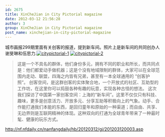 ```yaml
---
id: 2675
title: XinCheJian in City Pictorial magazine
date: 2012-03-12 21:56:28
author: 3
group: XinCheJian in City Pictorial magazine
post_name: xinchejian-in-city-pictorial-magazine
---
```


城市画报299期里面有关创客的报道，提到新车间。照片上是新车间的共同创办人谢旻琳和伍思力.[![](http://139.162.84.35/wp-content/uploads/2012/03/citypictorial-1.jpg "citypictorial-1")](http://139.162.84.35/wp-content/uploads/2012/03/citypictorial-1.jpg) [![](http://139.162.84.35/wp-content/uploads/2012/03/citypictorial-2.jpg "citypictorial-2")](http://139.162.84.35/wp-content/uploads/2012/03/citypictorial-2.jpg) 

> 这是一个不具名的群体，他们身份多元，拥有不同的职业和所长，而共同点是：他们都爱动手做机器；这是个没有地域限制的群体，大家可以在全球范围内走动、联盟，四海之内皆有兄弟，甚至有一本全球通用的 “创客护照”。 创客空间，是这群创客的实体聚合地，一个开放式的社区、互助型的工作坊，在这里你可以捣鼓各种有趣的玩意，实现各种古怪的想法。 这次我们探访了中国第一家创客空间：上海的“新车间”。这里不仅仅只有科技、趣味，更多是创意活力、开放多元、分享互助等积极向上的气象。动手、合作能打通我们本能的东西，是回归童年和原始的一种渠道；而自由、共享、无边界则是互联网精神的体现。这种双向的打通为全球青年带来了一种最时髦、健康的玩乐方式。

<http://nf.nfdaily.cn/nanfangdaily/hb/20120312/gj/201203120003.asp>